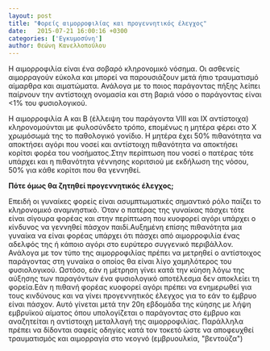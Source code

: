 ```yaml
---
layout: post
title: "Φορείς αιμορροφιλίας και προγεννητικός έλεγχος"
date:   2015-07-21 16:00:16 +0300
categories: ['Εγκυμοσύνη']
author: Θεώνη Κανελλοπούλου
---
```


Η αιμορροφιλία είναι ένα σοβαρό κληρονομικό νόσημα. Οι ασθενείς αιμορραγούν εύκολα και μπορεί να παρουσιάζουν μετά ήπιο τραυματισμό αίμαρθρα και αιματώματα. Ανάλογα με το ποιος παράγοντας πήξης λείπει παίρνουν την αντίστοιχη ονομασία και στη βαριά νόσο ο παράγοντας είναι \<1% του φυσιολογικού.
<!--break-->

Η αιμορροφιλία Α και Β (έλλειψη του παράγοντα VIII και IX αντίστοιχα) κληρονομούνται με φυλοσύνδετο τρόπο, επομένως η μητέρα φέρει στο Χ χρωμόσωμά της το παθολογικό γονίδιο. Η μητέρα έχει 50% πιθανότητα να αποκτήσει αγόρι που νοσεί και αντίστοιχη πιθανότητα να αποκτήσει κορίτσι φορέα του νοσήματος.Στην περίπτωση που νοσεί ο πατέρας τότε υπάρχει και η πιθανότητα γέννησης κοριτσιού με εκδήλωση της νόσου, 50% για κάθε κορίτσι που θα γεννηθεί.

**Πότε όμως θα ζητηθεί προγεννητικός έλεγχος;**

Επειδή οι γυναίκες φορείς είναι ασυμπτωματικές σημαντικό ρόλο παίζει το κληρονομικό αναμνηστικό. Όταν ο πατέρας της γυναίκας πάσχει τότε είναι σίγουρα φορέας και στην περίπτωση που κυοφορεί αγόρι υπάρχει ο κίνδυνος να γεννηθεί πάσχον παιδί.Αυξημένη επίσης πιθανότητα μια γυναίκα να είναι φορέας υπάρχει ότι πάσχει από αιμορροφιλία ένας αδελφός της ή κάποιο αγόρι στο ευρύτερο συγγενικό περιβάλλον. Ανάλογα με τον τύπο της αιμορροφιλίας πρέπει να μετρηθεί ο αντίστοιχος παράγοντας στη γυναίκα ο οποίος θα είναι λίγο χαμηλότερος του φυσιολογικού. Ωστόσο, εάν η μέτρηση γίνει κατά την κύηση λόγω της αύξησης των παραγόντων ένα φυσιολογικό αποτέλεσμα δεν αποκλείει τη φορεία.Εάν η πιθανή φορέας κυοφορεί αγόρι πρέπει να ενημερωθεί για τους κινδύνους και να γίνει προγεννητικός έλεγχος για το εάν το έμβρυο είναι πάσχον. Αυτό γίνεται μετά την 20η εβδομάδα της κύησης με λήψη εμβρυϊκού αίματος όπου υπολογίζεται ο παράγοντας στο έμβρυο και αναζητείται η αντίστοιχη μεταλλαγή της αιμορροφιλίας. Παράλληλα πρέπει να δίδονται σαφείς οδηγίες κατά τον τοκετό ώστε να αποφευχθεί τραυματισμός και αιμορραγία στο νεογνό (εμβρυουλκία, "βεντούζα")

